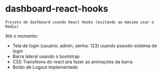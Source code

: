 # dashboard-react-hooks

``Projeto de dashboard usando React Hooks (evitando ao máximo usar o Redux)``

Até o momento:

- Tela de login (usuário: admin, senha: 123) usando pseudo-sistema de login
- Barra lateral usando o bootstrap
- CSS Transitions do react pra fazer as animações da barra 
- Botão de Logout implementado
